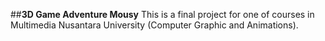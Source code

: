 ##**3D Game Adventure Mousy**
This is a final project for one of courses in Multimedia Nusantara University (Computer Graphic and Animations). 
